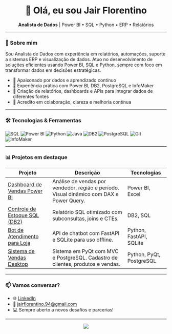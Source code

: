 <h1 align="center">👋 Olá, eu sou Jair Florentino</h1>

<p align="center">
  <strong>Analista de Dados</strong> | Power BI • SQL • Python • ERP • Relatórios
</p>

---

### 💼 Sobre mim

Sou Analista de Dados com experiência em relatórios, automações, suporte a sistemas ERP e visualização de dados. Atuo no desenvolvimento de soluções eficientes usando Power BI, SQL e Python, sempre com foco em transformar dados em decisões estratégicas.

- 🧠 Apaixonado por dados e aprendizado contínuo  
- 💼 Experiência prática com Power BI, DB2, PostgreSQL e InfoMaker  
- 🚀 Criação de relatórios, dashboards e APIs para integrar dados de diferentes fontes  
- 🤝 Acredito em colaboração, clareza e melhoria contínua

---

### 🛠️ Tecnologias & Ferramentas

![SQL](https://img.shields.io/badge/SQL-4479A1?style=for-the-badge&logo=postgresql&logoColor=white)
![Power BI](https://img.shields.io/badge/Power%20BI-F2C811?style=for-the-badge&logo=power-bi&logoColor=black)
![Python](https://img.shields.io/badge/Python-3776AB?style=for-the-badge&logo=python&logoColor=white)
![Java](https://img.shields.io/badge/Java-007396?style=for-the-badge&logo=java&logoColor=white)
![DB2](https://img.shields.io/badge/IBM%20DB2-003366?style=for-the-badge&logo=ibm&logoColor=white)
![PostgreSQL](https://img.shields.io/badge/PostgreSQL-336791?style=for-the-badge&logo=postgresql&logoColor=white)
![Git](https://img.shields.io/badge/Git-F05032?style=for-the-badge&logo=git&logoColor=white)
![InfoMaker](https://img.shields.io/badge/InfoMaker-007ACC?style=for-the-badge&logo=databricks&logoColor=white)

---

### 📊 Projetos em destaque

| Projeto | Descrição | Tecnologias |
|--------|------------|-------------|
| [Dashboard de Vendas Power BI](https://github.com/seuusuario/dashboard-vendas) | Análise de vendas por vendedor, região e período. Visual dinâmico com DAX e Power Query. | Power BI, Excel |
| [Controle de Estoque SQL (DB2)](https://github.com/seuusuario/sql-controle-estoque) | Relatório SQL otimizado com subconsultas, joins e CTEs. | DB2, SQL |
| [Bot de Atendimento para Loja](https://github.com/seuusuario/bot-fastapi) | API de chatbot com FastAPI e SQLite para uso offline. | Python, FastAPI, SQLite |
| [Sistema de Vendas Desktop](https://github.com/seuusuario/sistema-vendas-pyqt) | Sistema em PyQt com MVC e PostgreSQL. Cadastro de clientes, produtos e vendas. | Python, PyQt, PostgreSQL |

---

### 📫 Vamos conversar?

- 🌐 [LinkedIn](www.linkedin.com/in/jair-florentino)
- 📧 jairflorentino.94@gmail.com
- 💻 Sempre aberto a novos desafios e parcerias!

---

<p align="center">
  <img src="https://github-readme-stats.vercel.app/api?username=jairflorentino19&show_icons=true&theme=radical" />
</p>

